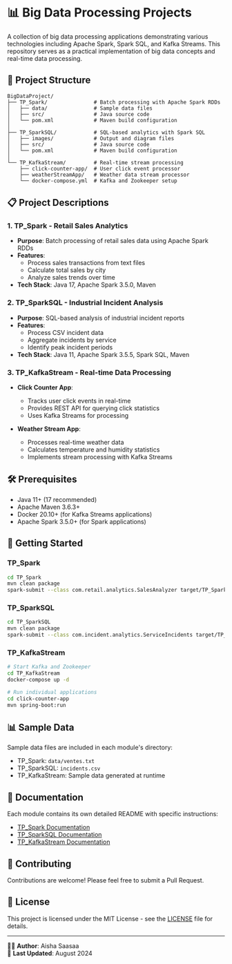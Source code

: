 # 📊 Big Data Processing Projects

A collection of big data processing applications demonstrating various technologies including Apache Spark, Spark SQL, and Kafka Streams. This repository serves as a practical implementation of big data concepts and real-time data processing.

## 🚀 Project Structure

```
BigDataProject/
├── TP_Spark/               # Batch processing with Apache Spark RDDs
│   ├── data/               # Sample data files
│   ├── src/                # Java source code
│   └── pom.xml             # Maven build configuration
│
├── TP_SparkSQL/            # SQL-based analytics with Spark SQL
│   ├── images/             # Output and diagram files
│   ├── src/                # Java source code
│   └── pom.xml             # Maven build configuration
│
└── TP_KafkaStream/         # Real-time stream processing
    ├── click-counter-app/  # User click event processor
    ├── weatherStreamApp/   # Weather data stream processor
    └── docker-compose.yml  # Kafka and Zookeeper setup
```

## 📋 Project Descriptions

### 1. TP_Spark - Retail Sales Analytics
- **Purpose**: Batch processing of retail sales data using Apache Spark RDDs
- **Features**:
  - Process sales transactions from text files
  - Calculate total sales by city
  - Analyze sales trends over time
- **Tech Stack**: Java 17, Apache Spark 3.5.0, Maven

### 2. TP_SparkSQL - Industrial Incident Analysis
- **Purpose**: SQL-based analysis of industrial incident reports
- **Features**:
  - Process CSV incident data
  - Aggregate incidents by service
  - Identify peak incident periods
- **Tech Stack**: Java 11, Apache Spark 3.5.5, Spark SQL, Maven

### 3. TP_KafkaStream - Real-time Data Processing
- **Click Counter App**:
  - Tracks user click events in real-time
  - Provides REST API for querying click statistics
  - Uses Kafka Streams for processing
  
- **Weather Stream App**:
  - Processes real-time weather data
  - Calculates temperature and humidity statistics
  - Implements stream processing with Kafka Streams

## 🛠️ Prerequisites

- Java 11+ (17 recommended)
- Apache Maven 3.6.3+
- Docker 20.10+ (for Kafka Streams applications)
- Apache Spark 3.5.0+ (for Spark applications)

## 🚀 Getting Started

### TP_Spark
```bash
cd TP_Spark
mvn clean package
spark-submit --class com.retail.analytics.SalesAnalyzer target/TP_Spark-1.0-SNAPSHOT.jar
```

### TP_SparkSQL
```bash
cd TP_SparkSQL
mvn clean package
spark-submit --class com.incident.analytics.ServiceIncidents target/TP_SparkSQL-1.0-SNAPSHOT.jar
```

### TP_KafkaStream
```bash
# Start Kafka and Zookeeper
cd TP_KafkaStream
docker-compose up -d

# Run individual applications
cd click-counter-app
mvn spring-boot:run
```

## 📊 Sample Data

Sample data files are included in each module's directory:
- TP_Spark: `data/ventes.txt`
- TP_SparkSQL: `incidents.csv`
- TP_KafkaStream: Sample data generated at runtime

## 📝 Documentation

Each module contains its own detailed README with specific instructions:
- [TP_Spark Documentation](./TP_Spark/README.md)
- [TP_SparkSQL Documentation](./TP_SparkSQL/README.md)
- [TP_KafkaStream Documentation](./TP_KafkaStream/README.md)

## 🤝 Contributing

Contributions are welcome! Please feel free to submit a Pull Request.

## 📜 License

This project is licensed under the MIT License - see the [LICENSE](LICENSE) file for details.

---
👩‍💻 **Author**: Aisha Saasaa  
📅 **Last Updated**: August 2024